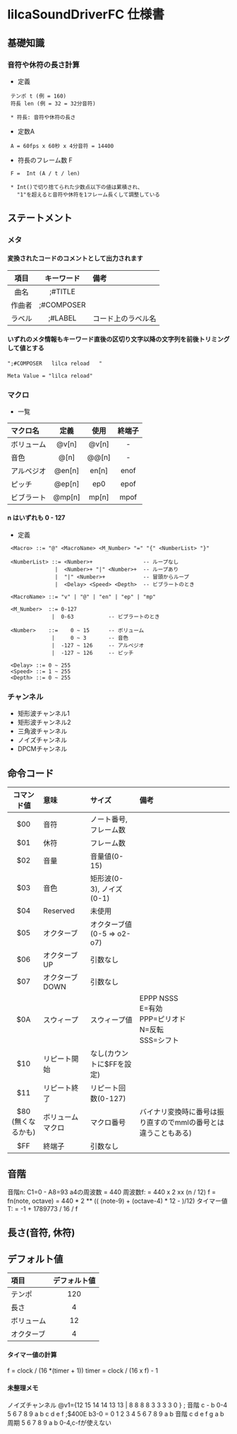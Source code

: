 # lilcaSoundDriverFC 仕様書

## 基礎知識

### 音符や休符の長さ計算

- 定義
```
 テンポ t (例 = 160)
 符長 len (例 = 32 = 32分音符)

 * 符長: 音符や休符の長さ
```

- 定数A
```
 A = 60fps x 60秒 x 4分音符 = 14400
```

- 符長のフレーム数 F
```
 F =  Int (A / t / len)

 * Int()で切り捨てられた少数点以下の値は累積され、
   "1"を超えると音符や休符を1フレーム長くして調整している
```

## ステートメント

### メタ

#### 変換されたコードのコメントとして出力されます

|項目|キーワード|備考|
|:-:|:-:|:-|
|曲名|;#TITLE||
|作曲者|;#COMPOSER||
|ラベル|;#LABEL|コード上のラベル名|

#### いずれのメタ情報もキーワード直後の区切り文字以降の文字列を前後トリミングして値とする

```
";#COMPOSER   lilca reload   "

Meta Value = "lilca reload"
```

### マクロ
- 一覧

|マクロ名|定義|使用|終端子|
|:-|:-:|:-:|:-:|
|ボリューム|@v[n]|@v[n]|-|
|音色|@[n]|@@[n]|-|
|アルペジオ|@en[n]|en[n]|  enof|
|ピッチ|@ep[n]|ep0| epof|
|ビブラート|@mp[n]|mp[n]|  mpof

#### n はいずれも 0 - 127

- 定義

```
 <Macro> ::= "@" <MacroName> <M_Number> "=" "{" <NumberList> "}"

 <NumberList> ::= <Number>+                -- ループなし
               |  <Number>+ "|" <Number>+  -- ループあり
               |  "|" <Number>+            -- 冒頭からループ
               |  <Delay> <Speed> <Depth>  -- ビブラートのとき

 <MacroName> ::= "v" | "@" | "en" | "ep" | "mp"

 <M_Number>  ::= 0-127
              |  0-63           -- ビブラートのとき

 <Number>    ::=    0 ~ 15      -- ボリューム
              |     0 ~ 3       -- 音色
              |  -127 ~ 126     -- アルペジオ
              |  -127 ~ 126     -- ピッチ

 <Delay> ::= 0 ~ 255
 <Speed> ::= 1 ~ 255
 <Depth> ::= 0 ~ 255

```

### チャンネル
- 矩形波チャンネル1
- 矩形波チャンネル2
- 三角波チャンネル
- ノイズチャンネル
- DPCMチャンネル


## 命令コード

| コマンド値    | 意味          | サイズ            | 備考 |
|:-:|:-|:-|:-|
| $00        | 音符          | ノート番号, フレーム数  |
| $01        | 休符          | フレーム数   |
| $02        | 音量          | 音量値(0-15)            |
| $03        | 音色          | 矩形波(0-3), ノイズ(0-1) |
| $04        | Reserved     | 未使用 |
| $05        | オクターブ     | オクターブ値(0-5 => o2-o7)
| $06        | オクターブUP   | 引数なし
| $07        | オクターブDOWN | 引数なし
| $0A        | スウィープ     | スウィープ値|EPPP NSSS<br>E=有効<br>PPP=ピリオド<br>N=反転<br>SSS=シフト|
| $10        | リピート開始    | なし(カウントに$FFを設定)
| $11        | リピート終了    | リピート回数(0-127)   |
| $80<br>(無くなるかも)| ボリュームマクロ | マクロ番号 | バイナリ変換時に番号は振り直すのでmmlの番号とは違うこともある) |
| $FF        | 終端子        | 引数なし               |

## 音階

音階n: C1=0 - A8=93
a4の周波数 = 440
周波数f: = 440 x 2 xx (n / 12)
f = fn(note, octave)
  = 440 * 2 ** (( (note-9) + (octave-4) * 12 -  )/12)
タイマー値T: = -1 + 1789773 / 16 / f

## 長さ(音符, 休符)



## デフォルト値

|項目|デフォルト値|
|:-|:-:|
|テンポ|120|
|長さ|4|
|ボリューム|12|
|オクターブ|4|


#### タイマー値の計算
f = clock / (16 *(timer + 1))
timer = clock / (16 x f) - 1

#### 未整理メモ
ノイズチャンネル
@v1={12 15 14 14 13 13 | 8 8 8 8 3 3 3 3 0 }
; 音階 c - b  0-4 5 6 7 8 9 a b c d e f
;$400E b3-0 = 0  1 2 3 4 5 6 7 8 9 a b
音階	c	d	e	f	g	a	b
周期	5	6	7	8	9	a	b
0-4,c-fが使えない
